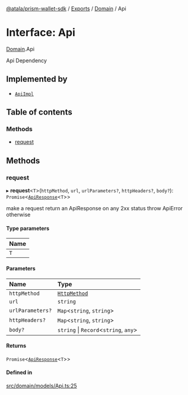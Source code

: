 [@atala/prism-wallet-sdk](../README.md) / [Exports](../modules.md) / [Domain](../modules/Domain.md) / Api

# Interface: Api

[Domain](../modules/Domain.md).Api

Api Dependency

## Implemented by

- [`ApiImpl`](../classes/ApiImpl.md)

## Table of contents

### Methods

- [request](Domain.Api.md#request)

## Methods

### request

▸ **request**\<`T`\>(`httpMethod`, `url`, `urlParameters?`, `httpHeaders?`, `body?`): `Promise`\<[`ApiResponse`](../classes/Domain.ApiResponse.md)\<`T`\>\>

make a request
return an ApiResponse on any 2xx status
throw ApiError otherwise

#### Type parameters

| Name |
| :------ |
| `T` |

#### Parameters

| Name | Type |
| :------ | :------ |
| `httpMethod` | [`HttpMethod`](../modules/Domain.md#httpmethod) |
| `url` | `string` |
| `urlParameters?` | `Map`\<`string`, `string`\> |
| `httpHeaders?` | `Map`\<`string`, `string`\> |
| `body?` | `string` \| `Record`\<`string`, `any`\> |

#### Returns

`Promise`\<[`ApiResponse`](../classes/Domain.ApiResponse.md)\<`T`\>\>

#### Defined in

[src/domain/models/Api.ts:25](https://github.com/hyperledger/identus-edge-agent-sdk-ts/blob/7b4542fdfe44dc06a6c4ef341cf3335e29422147/src/domain/models/Api.ts#L25)
